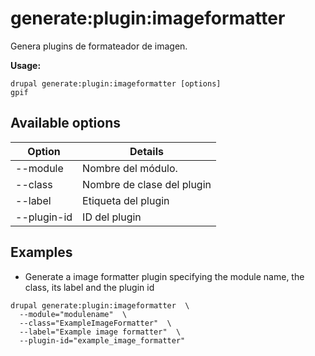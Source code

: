 # generate:plugin:imageformatter
Genera plugins de formateador de imagen.

**Usage:**
```
drupal generate:plugin:imageformatter [options]
gpif
```

## Available options
Option | Details
-------|-------------
--module | Nombre del módulo.
--class | Nombre de clase del plugin
--label | Etiqueta del plugin
--plugin-id | ID del plugin

## Examples
* Generate a image formatter plugin specifying the module name, the class, its label and the plugin id
```
drupal generate:plugin:imageformatter  \
  --module="modulename"  \
  --class="ExampleImageFormatter"  \
  --label="Example image formatter"  \
  --plugin-id="example_image_formatter"
```
